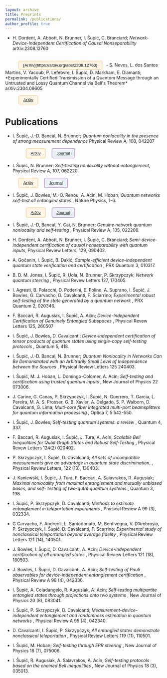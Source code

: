 ```yaml
---
layout: archive 
title: Preprints 
permalink: /publications/
author_profile: true
---
```



- H. Dordent, A. Abbott, N. Brunner, I. Šupić, C. Branciard; *Network-Device-Independent Certification of Causal Nonseparability* arXiv:2308.12760
<br> 
 <button style="background-color: #fef5e7;
    border: 2px solid #fad7a0; padding: 5px 14px; transition: background-color 0.3s ease;
        text-decoration: none;
    border-radius: 5px;
    text-align: center;margin-left:42px;margin-right:8px"> [ArXiv](https://arxiv.org/abs/2308.12760) </button> 
- S. Neves, L. dos Santos Martins, V. Yacoub, P. Lefebvre, I. Šupić, D. Markham, E. Diamanti; *Experimentally Certified Transmission of a Quantum Message through an Untrusted and Lossy Quantum Channel via Bell's Theorem* arXiv:2304.09605
  
 <button style="background-color: #fef5e7;
    border: 2px solid #fad7a0; padding: 5px 14px; transition: background-color 0.3s ease;
        text-decoration: none;
    border-radius: 5px;
    text-align: center;margin-left:42px;margin-right:8px"> [ArXiv](https://arxiv.org/abs/2304.09605) </button> 






# Publications
- I. Šupić, J.-D. Bancal, N. Brunner; *Quantum nonlocality in the presence of strong measurement dependence*  Physical Review A, 108, 042207
  
  <button style="background-color: #fef5e7;
    border: 2px solid #fad7a0; padding: 7px 14px; transition: background-color 0.3s ease;
        text-decoration: none;
    border-radius: 5px;
    text-align: center;margin-left:42px;margin-right:8px"> [ArXiv](https://arxiv.org/abs/2209.02337) </button>
<button style="background-color: #eaf2f8;
    border: 2px solid #c39bd3; padding: 7px 14px; transition: background-color 0.3s ease;
        text-decoration: none;
    border-radius: 5px;
    text-align: center;margin-left:7px;margin-right:15px"> [Journal](https://journals.aps.org/pra/abstract/10.1103/PhysRevA.108.042207) </button>
- I. Šupić, N. Brunner; *Self-testing nonlocality without entanglement*,  Physical Review
A, 107, 062220.

 <button style="background-color: #fef5e7;
    border: 2px solid #fad7a0; padding: 7px 14px; transition: background-color 0.3s ease;
        text-decoration: none;
    border-radius: 5px;
    text-align: center;margin-left:42px;margin-right:8px"> [ArXiv](https://arxiv.org/abs/2203.13171) </button>
<button style="background-color: #eaf2f8;
    border: 2px solid #c39bd3; padding: 7px 14px; transition: background-color 0.3s ease;
        text-decoration: none;
    border-radius: 5px;
    text-align: center;margin-left:7px;margin-right:15px"> [Journal](https://journals.aps.org/pra/abstract/10.1103/PhysRevA.107.062220) </button>
- I. Šupić, J. Bowles, M.-O. Renou, A. Acin, M. Hoban; *Quantum networks self-test all entangled states* , Nature Physics, 1-6.

   <button style="background-color: #fef5e7;
    border: 2px solid #fad7a0; padding: 7px 14px; transition: background-color 0.3s ease;
        text-decoration: none;
    border-radius: 5px;
    text-align: center;margin-left:42px;margin-right:8px"> [ArXiv](https://arxiv.org/abs/2201.05032) </button>
<button style="background-color: #eaf2f8;
    border: 2px solid #c39bd3; padding: 7px 14px; transition: background-color 0.3s ease;
        text-decoration: none;
    border-radius: 5px;
    text-align: center;margin-left:7px;margin-right:15px"> [Journal](https://www.nature.com/articles/s41567-023-01945-4) </button>
- I. Šupić, J.-D, Bancal, Y. Cai, N, Brunner; *Genuine network quantum nonlocality and self-testing* , Physical Review A, 105, 022206.
- H. Dordent, A. Abbott, N. Brunner, I. Šupić, C. Branciard; *Semi-device-independent certification of causal nonseparability with quantum inputs*, Physical Review Letters, 129, 090402.
- A. Gočanin, I. Šupić, B. Dakić; *Sample-efficient device-independent quantum state verification and certification* , PRX Quantum 3, 010317.
- B. D. M. Jones, I. Šupić, R. Uola, N. Brunner, P. Skrzypczyk; *Network quantum steering* , Physical Revew Letters 127, 170405.
- I. Agresti, B. Polacchi, D. Poderini, E. Polino, A. Suprano, I. Šupić, J. Bowles, G. Carvacho, D. Cavalcanti, F. Sciarrino; *Experimental robust self-testing of the state generated by a quantum network* , PRX Quantum 2, 020346.
- F. Baccari, R. Augusiak, I. Šupić, A. Acín; *Device-Independent Certification of Genuinely Entangled Subspaces* , Physical Revew Letters 125, 260507
- I. Šupić, J. Bowles, D. Cavalcanti;  *Device-independent certification of tensor products of quantum states using single-copy self-testing protocols* , Quantum 5, 418.
- I. Šupić, J.-D. Bancal, N. Brunner; *Quantum Nonlocality in Networks Can Be Demonstrated with an Arbitrarily Small Level of Independence between the Sources* , Physical Review Letters 125 240403.
- I. Šupić, M. J. Hoban, L. Domingo-Colomer, A. Acín; *Self-testing and certification using trusted quantum inputs* , New Journal of Physics 22 073006.
- J. Carine, G. Canas, P. Skrzypczyk, I. Šupić, N. Guerrero, T. Garcia, L. Pereira, M. A. S. Prosser,
G. B. Xavier, A. Delgado, S. P. Walborn, D. Cavalcanti, G. Lima; *Multi-core fiber integrated multi-port beamsplitters for quantum information processing* , Optica 7, 5 542-550.
- I. Šupić, J. Bowles; *Self-testing quantum systems: a review* ,  Quantum 4, 337.
- F. Baccari, R. Augusiak, I. Šupić, J. Tura, A. Acín; *Scalable Bell Inequalities for Qubit Graph States and Robust Self-Testing* , Physical Revew Letters 124(2) 020402.
- P. Skrzypczyk, I. Šupić, D. Cavalcanti; *All sets of incompatible measurements give an advantage in quantum state discrimination*, , Physical Review Letters, 122 (13), 130403.
- J. Kaniewski, I. Šupić, J. Tura, F. Baccari, A. Salavrakos, R. Augusiak; *Maximal nonlocality from maximal entanglement and mutually unbiased bases, and self- testing of two-qutrit quantum systems* , Quantum 3, 198.
- I. Šupić, P. Skrzypczyk, D. Cavalcanti; *Methods to estimate entanglement in teleportation experiments* , Physical Review A 99 (3), 032334.
- G Carvacho, F. Andreoli, L. Santodonato, M. Bentivegna, V. D’Ambrosio, P. Skrzypczyk, I. Šupić, D. Cavalcanti, F. Scarrino;  *Experimental study of nonclassical teleportation beyond average fidelity* , Physical Review Letters 121 (14), 140501.
- J. Bowles, I. Šupić, D. Cavalcanti, A. Acín;  *Device-independent certification of all entangled states* , Physical Review Letters 121 (18), 180503.
- J. Bowles, I. Šupić, D. Cavalcanti, A. Acín; *Self-testing of Pauli observables for device-independent entanglement certification*  , Physical Review A 98 (4), 042336.
- I. Šupić, A. Coladangelo, R. Augusiak, A. Acín; *Self-testing multipartite entangled states through projections onto two systems* , New Journal of Physics 20 (8), 083041.
- I. Šupić, P. Skrzypczyk, D. Cavalcanti; *Measurement-device-independent entanglement and randomness estimation in quantum networks* ,  Physical Review A 95 (4), 042340.
- D. Cavalcanti, I. Šupić, P. Skrzypczyk; *All entangled states demonstrate nonclassical teleportation* , Physical Review Letters 119 (11), 110501.
- I. Šupić, M. Hoban; *Self-testing through EPR steering* , New Journal of Physics 18 (7), 075006.
- I. Šupić, R. Augusiak, A. Salavrakos, A. Acín; *Self-testing protocols based on the chained Bell inequalities* , New Journal of Physics 18 (3), 035013.

